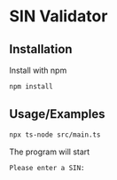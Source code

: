 # SIN Validator

## Installation

Install with npm

```bash
npm install
```

## Usage/Examples

```bash
npx ts-node src/main.ts
```

The program will start
```bash
Please enter a SIN:
```

